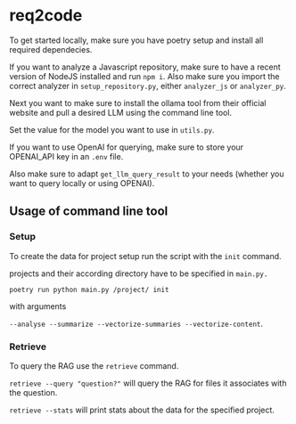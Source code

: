 # req2code

To get started locally, make sure you have poetry setup and install all required dependecies.

If you want to analyze a Javascript repository, make sure to have a recent version of NodeJS installed and run `npm i`.
Also make sure you import the correct analyzer in `setup_repository.py`, either `analyzer_js` or `analyzer_py`.

Next you want to make sure to install the ollama tool from their official website and pull a desired LLM using the command line tool.

Set the value for the model you want to use in `utils.py`.

If you want to use OpenAI for querying, make sure to store your OPENAI_API key in an `.env` file.

Also make sure to adapt `get_llm_query_result` to your needs (whether you want to query locally or using OPENAI).


## Usage of command line tool

### Setup
To create the data for project setup run the script with the `init` command.

projects and their according directory have to be specified in `main.py.`

`poetry run python main.py /project/ init`

with arguments 

`--analyse --summarize --vectorize-summaries --vectorize-content`.

### Retrieve
To query the RAG use the `retrieve` command.

`retrieve --query "question?"` will query the RAG for files it associates with the question.

`retrieve --stats` will print stats about the data for the specified project.